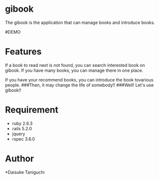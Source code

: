 # gibook

The gibook is the application that can manage books and introduce books. 

#DEMO


# Features
If a book to read next is not found, you can search interested book on gibook.
If you have many books, you can manage there in one place.

If you have your recommend books, you can introduce the book tovarious people.
###Then, it may change the life of somebody!!
###Well! Let's use gibook!!


# Requirement
* ruby 2.6.3
* rails 5.2.0
* jquery
* rspec 3.6.0


# Author
*Daisuke Taniguchi